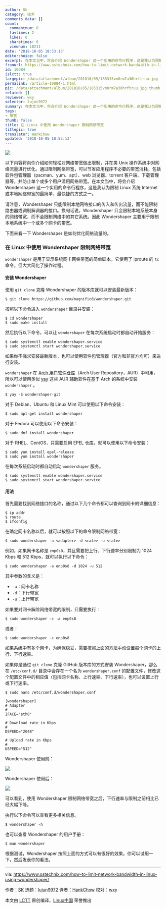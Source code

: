 ```yaml
---
author: Sk
category: 技术
comments_data: []
count:
  commentnum: 0
  favtimes: 2
  likes: 0
  sharetimes: 0
  viewnum: 18211
date: '2018-10-05 18:53:13'
editorchoice: false
excerpt: 在本文当中，将会介绍 Wondershaper 这一个实用的命令行程序，这是我认为限制 Linux 系统 Internet 或本地网络带宽的最简单、最快捷的方式之一。
fromurl: https://www.ostechnix.com/how-to-limit-network-bandwidth-in-linux-using-wondershaper/
id: 10084
islctt: true
largepic: /data/attachment/album/201810/05/185315vm8rm7a30hrftruu.jpg
permalink: /article-10084-1.html
pic: /data/attachment/album/201810/05/185315vm8rm7a30hrftruu.jpg.thumb.jpg
related: []
reviewer: wxy
selector: lujun9972
summary: 在本文当中，将会介绍 Wondershaper 这一个实用的命令行程序，这是我认为限制 Linux 系统 Internet 或本地网络带宽的最简单、最快捷的方式之一。
tags:
- 带宽
thumb: false
title: 在 Linux 中使用 Wondershaper 限制网络带宽
titlepic: true
translator: HankChow
updated: '2018-10-05 18:53:13'
---
```


![](/data/attachment/album/201810/05/185315vm8rm7a30hrftruu.jpg)


以下内容将向你介绍如何轻松对网络带宽做出限制，并在类 Unix 操作系统中对网络流量进行优化。通过限制网络带宽，可以节省应用程序不必要的带宽消耗，包括软件包管理器（pacman、yum、apt）、web 浏览器、torrent 客户端、下载管理器等，并防止单个或多个用户滥用网络带宽。在本文当中，将会介绍 Wondershaper 这一个实用的命令行程序，这是我认为限制 Linux 系统 Internet 或本地网络带宽的最简单、最快捷的方式之一。


请注意，Wondershaper 只能限制本地网络接口的传入和传出流量，而不能限制路由器或调制解调器的接口。换句话说，Wondershaper 只会限制本地系统本身的网络带宽，而不会限制网络中的其它系统。因此 Wondershaper 主要用于限制本地系统中一个或多个网卡的带宽。


下面来看一下 Wondershaper 是如何优化网络流量的。


### 在 Linux 中使用 Wondershaper 限制网络带宽


`wondershaper` 是用于显示系统网卡网络带宽的简单脚本。它使用了 iproute 的 `tc` 命令，但大大简化了操作过程。


#### 安装 Wondershaper


使用 `git clone` 克隆 Wondershaper 的版本库就可以安装最新版本：



```
$ git clone https://github.com/magnific0/wondershaper.git
```

按照以下命令进入 `wondershaper` 目录并安装：



```
$ cd wondershaper
$ sudo make install
```

然后执行以下命令，可以让 `wondershaper` 在每次系统启动时都自动开始服务：



```
$ sudo systemctl enable wondershaper.service
$ sudo systemctl start wondershaper.service
```

如果你不强求安装最新版本，也可以使用软件包管理器（官方和非官方均可）来进行安装。


`wondershaper` 在 [Arch 用户软件仓库](https://aur.archlinux.org/packages/wondershaper-git/)（Arch User Repository，AUR）中可用，所以可以使用类似 [yay](https://www.ostechnix.com/yay-found-yet-another-reliable-aur-helper/) 这些 AUR 辅助软件在基于 Arch 的系统中安装 `wondershaper` 。



```
$ yay -S wondershaper-git
```

对于 Debian、Ubuntu 和 Linux Mint 可以使用以下命令安装：



```
$ sudo apt-get install wondershaper
```

对于 Fedora 可以使用以下命令安装：



```
$ sudo dnf install wondershaper
```

对于 RHEL、CentOS，只需要启用 EPEL 仓库，就可以使用以下命令安装：



```
$ sudo yum install epel-release
$ sudo yum install wondershaper
```

在每次系统启动时都自动启动 `wondershaper` 服务。



```
$ sudo systemctl enable wondershaper.service
$ sudo systemctl start wondershaper.service
```

#### 用法


首先需要找到网络接口的名称，通过以下几个命令都可以查询到网卡的详细信息：



```
$ ip addr
$ route
$ ifconfig
```

在确定网卡名称以后，就可以按照以下的命令限制网络带宽：



```
$ sudo wondershaper -a <adapter> -d <rate> -u <rate>
```

例如，如果网卡名称是 `enp0s8`，并且需要把上行、下行速率分别限制为 1024 Kbps 和 512 Kbps，就可以执行以下命令：



```
$ sudo wondershaper -a enp0s8 -d 1024 -u 512
```

其中参数的含义是：


* `-a`：网卡名称
* `-d`：下行带宽
* `-u`：上行带宽


如果要对网卡解除网络带宽的限制，只需要执行：



```
$ sudo wondershaper -c -a enp0s8
```

或者：



```
$ sudo wondershaper -c enp0s8
```

如果系统中有多个网卡，为确保稳妥，需要按照上面的方法手动设置每个网卡的上行、下行速率。


如果你是通过 `git clone` 克隆 GitHub 版本库的方式安装 Wondershaper，那么在 `/etc/conf.d/` 目录中会存在一个名为 `wondershaper.conf` 的配置文件，修改这个配置文件中的相应值（包括网卡名称、上行速率、下行速率），也可以设置上行或下行速率。



```
$ sudo nano /etc/conf.d/wondershaper.conf

[wondershaper]
# Adapter
#
IFACE="eth0"

# Download rate in Kbps
#
DSPEED="2048"

# Upload rate in Kbps
#
USPEED="512"
```

Wondershaper 使用前：


![](/data/attachment/album/201810/05/185316hefqhxe6x2bt6t9b.png)


Wondershaper 使用后：


![](/data/attachment/album/201810/05/185316wywvov99pvwl0ow9.png)


可以看到，使用 Wondershaper 限制网络带宽之后，下行速率与限制之前相比已经大幅下降。


执行以下命令可以查看更多相关信息。



```
$ wondershaper -h
```

也可以查看 Wondershaper 的用户手册：



```
$ man wondershaper
```

根据测试，Wondershaper 按照上面的方式可以有很好的效果。你可以试用一下，然后发表你的看法。




---


via: <https://www.ostechnix.com/how-to-limit-network-bandwidth-in-linux-using-wondershaper/>


作者：[SK](https://www.ostechnix.com/author/sk/) 选题：[lujun9972](https://github.com/lujun9972) 译者：[HankChow](https://github.com/HankChow) 校对：[wxy](https://github.com/wxy)


本文由 [LCTT](https://github.com/LCTT/TranslateProject) 原创编译，[Linux中国](https://linux.cn/) 荣誉推出